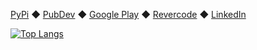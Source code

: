 [PyPi](https://pypi.org/user/rtmigo/) ◆ [PubDev](https://pub.dev/publishers/revercode.com/packages) ◆ [Google Play](https://play.google.com/store/apps/developer?id=Revercode) ◆ [Revercode](https://revercode.com/) ◆ [LinkedIn](https://www.linkedin.com/in/artg/)

[![Top Langs](https://github-readme-stats.vercel.app/api/top-langs/?username=rtmigo&hide=html,shell,css&theme=dark&hide_title=true&layout=compact&langs_count=4)](https://github.com/rtmigo/)
